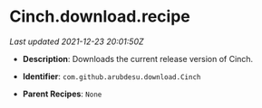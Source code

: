 # Cinch.download.recipe

_Last updated 2021-12-23 20:01:50Z_

- **Description**: Downloads the current release version of Cinch.

- **Identifier**: `com.github.arubdesu.download.Cinch`

- **Parent Recipes**: `None`
